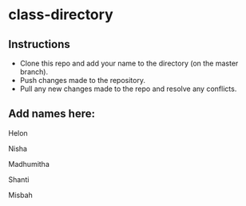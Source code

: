 # class-directory

## Instructions

- Clone this repo and add your name to the directory (on the master branch).
- Push changes made to the repository. 
- Pull any new changes made to the repo and resolve any conflicts. 

## Add names here: 

Helon  

Nisha

Madhumitha

Shanti

Misbah